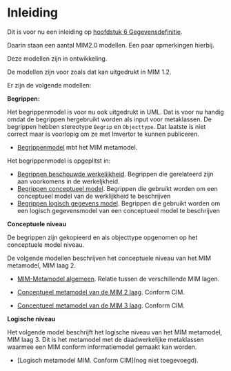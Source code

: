 # Inleiding

Dit is voor nu een inleiding op  [hoofdstuk 6 Gegevensdefinitie](#cat).


Daarin staan een aantal MIM2.0 modellen. Een paar opmerkingen hierbij.

Deze modellen zijn in ontwikkeling.

De modellen zijn voor zoals dat kan uitgedrukt in MIM 1.2.


Er zijn de volgende modellen:

**Begrippen:**

Het begrippenmodel is voor nu ook uitgedrukt in UML. Dat is voor nu handig omdat de begrippen hergebruikt worden als input voor metaklassen.
De begrippen hebben stereotype `Begrip` en `Objecttype`. Dat laatste is niet correct maar is voorlopig om ze met Imvertor te kunnen publiceren.

- [Begrippenmodel](#global_package_MIMBegrippen) mbt het MIM metamodel. 

Het begrippenmodel is opgeplitst in:

- [Begrippen beschouwde werkelijkheid](#EAID_03034346_57E8_46ef_B9C4_E7C8906B73FD). Begrippen die gerelateerd zijn aan voorkomens in de werkeljkheid.
- [Begrippen conceptueel model](#EAID_A8618799_0844_4415_B44D_314FAE8F484D). Begrippen die gebruikt worden om een conceptueel model van de werklijkheid te beschrijven
- [Begrippen logisch gegevens model](#EAID_D1E51704_8C64_4f67_88D6_997BF75877EC). Begrippen die gebruikt worden om een logisch gegevensmodel van een conceptueel model te beschrijven

**Conceptuele niveau**

De begrippen zijn gekopieerd en als objecttype opgenomen op het conceptuele model niveau.

De volgende modellen beschrijven het conceptuele niveau van het MIM metamodel, MIM laag 2.

- [MIM-Metamodel algemeen](#EAID_EFCDEE8E_15AE_4807_B4EC_95187A36BE95). Relatie tussen de verschillende MIM lagen.

- [Conceptueel metamodel van de MIM 2 laag](#EAID_B7C06F11_4030_410f_A4BD_6D26082B33B9). Conform CIM.

- [Conceptueel metamodel van de MIM 3 laag](#EAID_A1C8AF77_0457_48ce_9D23_426AC5411992). Conform CIM.

**Logische niveau**

Het volgende model beschrijft het logische niveau van het MIM metamodel, MIM laag 3.
Dit is het metamodel met de daadwerkelijke metaklassen waarmee een MIM conform informatiemodel gemaakt kan worden.


- [Logisch metamodel MIM. Conform CIM](nog niet toegevoegd). 
